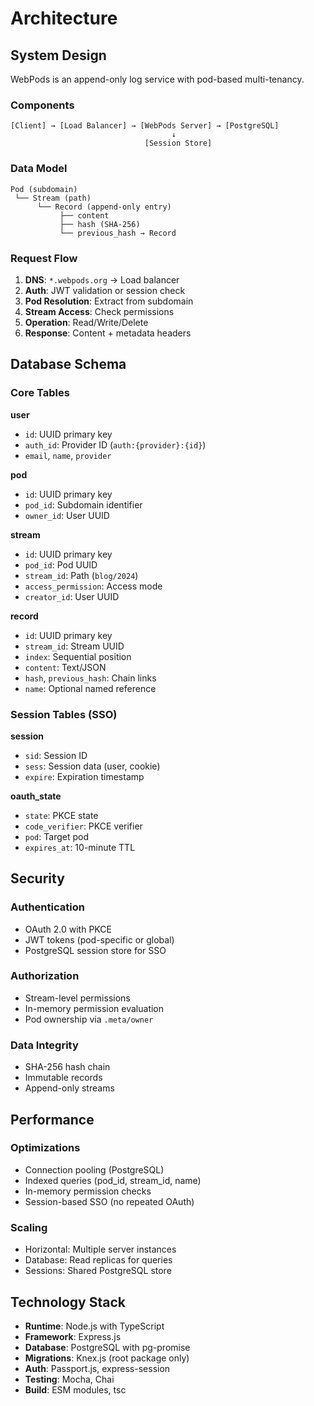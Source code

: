 # Architecture

## System Design

WebPods is an append-only log service with pod-based multi-tenancy.

### Components

```
[Client] → [Load Balancer] → [WebPods Server] → [PostgreSQL]
                                    ↓
                              [Session Store]
```

### Data Model

```
Pod (subdomain)
 └── Stream (path)
      └── Record (append-only entry)
           ├── content
           ├── hash (SHA-256)
           └── previous_hash → Record
```

### Request Flow

1. **DNS**: `*.webpods.org` → Load balancer
2. **Auth**: JWT validation or session check
3. **Pod Resolution**: Extract from subdomain
4. **Stream Access**: Check permissions
5. **Operation**: Read/Write/Delete
6. **Response**: Content + metadata headers

## Database Schema

### Core Tables

**user**

- `id`: UUID primary key
- `auth_id`: Provider ID (`auth:{provider}:{id}`)
- `email`, `name`, `provider`

**pod**

- `id`: UUID primary key
- `pod_id`: Subdomain identifier
- `owner_id`: User UUID

**stream**

- `id`: UUID primary key
- `pod_id`: Pod UUID
- `stream_id`: Path (`blog/2024`)
- `access_permission`: Access mode
- `creator_id`: User UUID

**record**

- `id`: UUID primary key
- `stream_id`: Stream UUID
- `index`: Sequential position
- `content`: Text/JSON
- `hash`, `previous_hash`: Chain links
- `name`: Optional named reference

### Session Tables (SSO)

**session**

- `sid`: Session ID
- `sess`: Session data (user, cookie)
- `expire`: Expiration timestamp

**oauth_state**

- `state`: PKCE state
- `code_verifier`: PKCE verifier
- `pod`: Target pod
- `expires_at`: 10-minute TTL

## Security

### Authentication

- OAuth 2.0 with PKCE
- JWT tokens (pod-specific or global)
- PostgreSQL session store for SSO

### Authorization

- Stream-level permissions
- In-memory permission evaluation
- Pod ownership via `.meta/owner`

### Data Integrity

- SHA-256 hash chain
- Immutable records
- Append-only streams

## Performance

### Optimizations

- Connection pooling (PostgreSQL)
- Indexed queries (pod_id, stream_id, name)
- In-memory permission checks
- Session-based SSO (no repeated OAuth)

### Scaling

- Horizontal: Multiple server instances
- Database: Read replicas for queries
- Sessions: Shared PostgreSQL store

## Technology Stack

- **Runtime**: Node.js with TypeScript
- **Framework**: Express.js
- **Database**: PostgreSQL with pg-promise
- **Migrations**: Knex.js (root package only)
- **Auth**: Passport.js, express-session
- **Testing**: Mocha, Chai
- **Build**: ESM modules, tsc
